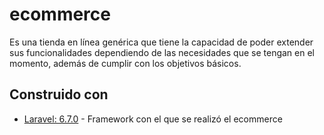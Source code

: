 # ecommerce

Es una tienda en línea genérica que tiene la capacidad de poder extender sus funcionalidades dependiendo de las necesidades que se tengan en el momento, además de cumplir con los objetivos básicos.


## Construido con 

* [Laravel: 6.7.0](https://laravel.com/docs/6.x) - Framework con el que se realizó el ecommerce
